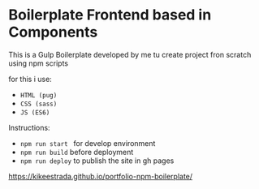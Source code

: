 # Boilerplate Frontend based in Components


This is a Gulp Boilerplate developed by me tu create project fron scratch using npm scripts

for this i use:
* ```HTML (pug)```
* ```CSS (sass)```
* ```JS (ES6)  ```

Instructions: 
* ```npm run start ``` for develop environment
* ```npm run build```  before deployment
* ```npm run deploy``` to publish the site in gh pages

https://kikeestrada.github.io/portfolio-npm-boilerplate/
